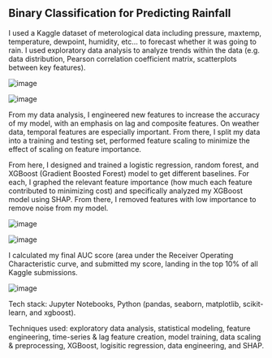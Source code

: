 ## Binary Classification for Predicting Rainfall
I used a Kaggle dataset of meterological data including pressure, maxtemp, temperature, dewpoint, humidity, etc... to forecast whether it was going to rain. I used exploratory data analysis to analyze trends within the data (e.g. data distribution, Pearson correlation coefficient matrix, scatterplots between key features).  

![image](https://github.com/user-attachments/assets/8dc1b820-9038-4646-a17a-0961c6e89e01)

![image](https://github.com/user-attachments/assets/681ee61c-0fe0-46ed-a012-37689d51bc20)

From my data analysis, I engineered new features to increase the accuracy of my model, with an emphasis on lag and composite features. On weather data, temporal features are especially important. From there, I split my data into a training and testing set, performed feature scaling to minimize the effect of scaling on feature importance.  

From here, I designed and trained a logistic regression, random forest, and XGBoost (Gradient Boosted Forest) model to get different baselines. For each, I graphed the relevant feature importance (how much each feature contributed to minimizing cost) and specifically analyzed my XGBoost model using SHAP. From there, I removed features with low importance to remove noise from my model.  

![image](https://github.com/user-attachments/assets/e407ae94-6edd-46f9-9de2-db5a9f6e25a0)

![image](https://github.com/user-attachments/assets/5f100e84-5d3f-4741-b842-164166b90f0e)

I calculated my final AUC score (area under the Receiver Operating Characteristic curve, and submitted my score, landing in the top 10% of all Kaggle submissions.

![image](https://github.com/user-attachments/assets/f59eac1b-fe84-48cb-b3fc-2d35004e655c)

Tech stack: Jupyter Notebooks, Python (pandas, seaborn, matplotlib, scikit-learn, and xgboost).  

Techniques used: exploratory data analysis, statistical modeling, feature engineering, time-series & lag feature creation, model training, data scaling & preprocessing, XGBoost, logisitic regression, data engineering, and SHAP.
